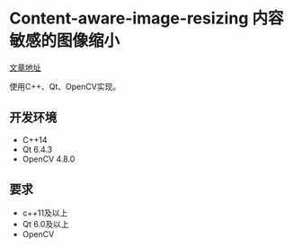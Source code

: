 # Content-aware-image-resizing 内容敏感的图像缩小

[文章地址](https://avikdas.com/2019/05/14/real-world-dynamic-programming-seam-carving.html)

使用C++、Qt、OpenCV实现。

## 开发环境

- C++14
- Qt 6.4.3
- OpenCV 4.8.0

## 要求

- c++11及以上
- Qt 6.0及以上
- OpenCV
